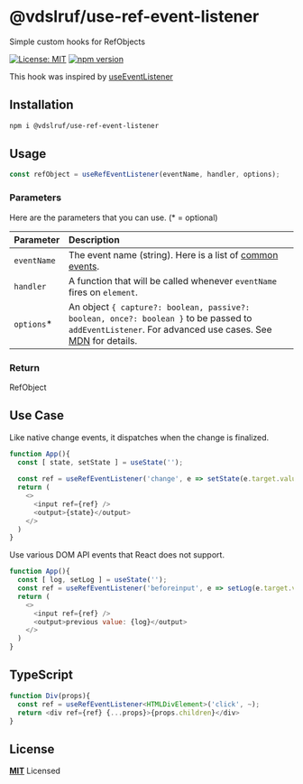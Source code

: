# @vdslruf/use-ref-event-listener

Simple custom hooks for RefObjects

[![License: MIT](https://img.shields.io/badge/License-MIT-green.svg)](https://opensource.org/licenses/MIT)
[![npm version](https://badge.fury.io/js/@vdslruf%2Fuse-ref-event-listener.svg)](https://badge.fury.io/js/@vdslruf%2Fuse-ref-event-listener)

This hook was inspired by [useEventListener](https://github.com/donavon/use-event-listener)

## Installation

```bash
npm i @vdslruf/use-ref-event-listener
```

## Usage

```js
const refObject = useRefEventListener(eventName, handler, options);
```

### Parameters

Here are the parameters that you can use. (\* = optional)

| Parameter   | Description                                                                                                                                                                                                                            |
| :---------- | :------------------------------------------------------------------------------------------------------------------------------------------------------------------------------------------------------------------------------------- |
| `eventName` | The event name (string). Here is a list of [common events](https://developer.mozilla.org/en-US/docs/Web/Events).                                                                                                                       |
| `handler`   | A function that will be called whenever `eventName` fires on `element`.                                                                                                                                                                |
| `options`\* | An object `{ capture?: boolean, passive?: boolean, once?: boolean }` to be passed to `addEventListener`. For advanced use cases. See [MDN](https://developer.mozilla.org/en-US/docs/Web/API/EventTarget/addEventListener) for details. |

### Return

RefObject

## Use Case

Like native change events, it dispatches when the change is finalized.

```js
function App(){
  const [ state, setState ] = useState('');
  
  const ref = useRefEventListener('change', e => setState(e.target.value));
  return (
    <>
      <input ref={ref} />
      <output>{state}</output>
    </>
  )
}
```

Use various DOM API events that React does not support.

```js
function App(){
  const [ log, setLog ] = useState('');
  const ref = useRefEventListener('beforeinput', e => setLog(e.target.value));
  return (
    <>
      <input ref={ref} />
      <output>previous value: {log}</output> 
    </>
  )
}
```

## TypeScript

```ts
function Div(props){
  const ref = useRefEventListener<HTMLDivElement>('click', ~);
  return <div ref={ref} {...props}>{props.children}</div>
}
```


## License

**[MIT](LICENSE)** Licensed
